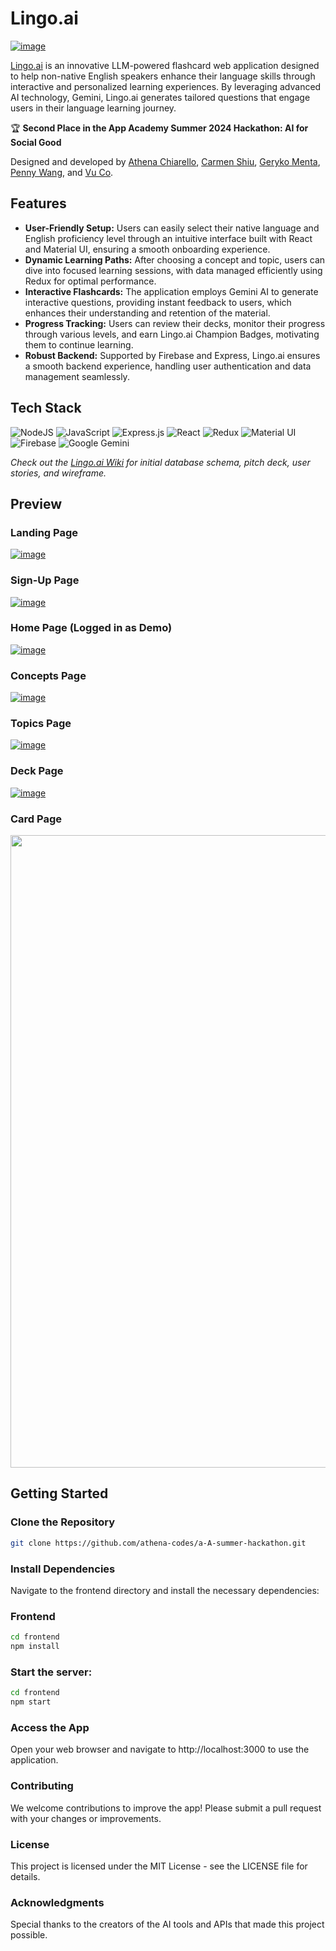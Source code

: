 # Lingo.ai
[![image](https://github.com/user-attachments/assets/54aaf7e4-5824-47b5-a438-bfabcb074add)](https://lingo-ai-app.vercel.app/)

[Lingo.ai](https://lingo-ai-app.vercel.app/) is an innovative LLM-powered flashcard web application designed to help non-native English speakers enhance their language skills through interactive and personalized learning experiences. By leveraging advanced AI technology, Gemini, Lingo.ai generates tailored questions that engage users in their language learning journey.

🏆 **Second Place in the App Academy Summer 2024 Hackathon: AI for Social Good**

Designed and developed by [Athena Chiarello](https://github.com/athena-codes), [Carmen Shiu](https://github.com/craftycarmen), [Geryko Menta](https://github.com/glmenta), [Penny Wang](https://github.com/pennywangpw), and [Vu Co](https://github.com/vth-co).

## Features
- **User-Friendly Setup:** Users can easily select their native language and English proficiency level through an intuitive interface built with React and Material UI, ensuring a smooth onboarding experience.
- **Dynamic Learning Paths:** After choosing a concept and topic, users can dive into focused learning sessions, with data managed efficiently using Redux for optimal performance.
- **Interactive Flashcards:** The application employs Gemini AI to generate interactive questions, providing instant feedback to users, which enhances their understanding and retention of the material.
- **Progress Tracking:** Users can review their decks, monitor their progress through various levels, and earn Lingo.ai Champion Badges, motivating them to continue learning.
- **Robust Backend:** Supported by Firebase and Express, Lingo.ai ensures a smooth backend experience, handling user authentication and data management seamlessly.

## Tech Stack
![NodeJS](https://img.shields.io/badge/node.js-6DA55F?style=for-the-badge&logo=node.js&logoColor=white)
![JavaScript](https://img.shields.io/badge/JavaScript-323330?style=for-the-badge&logo=javascript&logoColor=F7DF1E)
![Express.js](https://img.shields.io/badge/express.js-%23404d59.svg?style=for-the-badge&logo=express&logoColor=%2361DAFB)
![React](https://img.shields.io/badge/react-%2320232a.svg?style=for-the-badge&logo=react&logoColor=%2361DAFB)
![Redux](https://img.shields.io/badge/redux-%23593d88.svg?style=for-the-badge&logo=redux&logoColor=white)
![Material UI](https://img.shields.io/badge/Material%20UI-007FFF?style=for-the-badge&logo=mui&logoColor=white)
![Firebase](https://img.shields.io/badge/firebase-ffca28?style=for-the-badge&logo=firebase&logoColor=black)
![Google Gemini](https://img.shields.io/badge/Google%20Gemini-8E75B2?style=for-the-badge&logo=googlegemini&logoColor=white)

_Check out the [Lingo.ai Wiki](https://github.com/athena-codes/a-A-summer-hackathon/wiki/Database-Schema) for initial database schema, pitch deck, user stories, and wireframe._

## Preview

### Landing Page
[![image](https://github.com/user-attachments/assets/80d328fd-d40c-4289-a81d-d97d68454edf)](https://lingo-ai-app.vercel.app/)

### Sign-Up Page
[![image](https://github.com/user-attachments/assets/5dce923f-b313-4d9d-bce0-cb7ea992203a)](https://lingo-ai-app.vercel.app/sign-up)

### Home Page (Logged in as Demo)
[![image](https://github.com/user-attachments/assets/54aaf7e4-5824-47b5-a438-bfabcb074add)](https://lingo-ai-app.vercel.app/)

### Concepts Page
[![image](https://github.com/user-attachments/assets/1330fb9f-2ccc-4ecd-987c-8c64a3f387b0)](https://lingo-ai-app.vercel.app/concepts)

### Topics Page
[![image](https://github.com/user-attachments/assets/ec844b0e-c16c-42b2-a5b4-7c17aa82185f)](https://lingo-ai-app.vercel.app/concepts/slXLuVF45Qi1awSR0isu)

### Deck Page
[![image](https://github.com/user-attachments/assets/d928de01-7eb5-402a-827c-63e50edd8f7c)](https://lingo-ai-app.vercel.app/concepts/slXLuVF45Qi1awSR0isu/topics/GAakbJy9YcPKy9gRCg4R/decks)

### Card Page
<img src="https://github.com/user-attachments/assets/94a1ac1d-15df-4ccb-ae3d-4b6db3ae75fb" width="1012px">

## Getting Started

### Clone the Repository

```bash
git clone https://github.com/athena-codes/a-A-summer-hackathon.git
```

### Install Dependencies
Navigate to the frontend directory and install the necessary dependencies:

### Frontend
```bash
cd frontend
npm install
```

### Start the server:
```bash
cd frontend
npm start
```
### Access the App
Open your web browser and navigate to http://localhost:3000 to use the application.

### Contributing
We welcome contributions to improve the app! Please submit a pull request with your changes or improvements.

### License
This project is licensed under the MIT License - see the LICENSE file for details.

### Acknowledgments
Special thanks to the creators of the AI tools and APIs that made this project possible.
